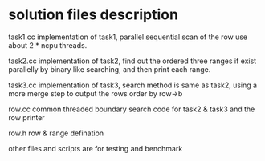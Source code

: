 # solution files description
  task1.cc     implementation of task1, parallel sequential scan of the row
               use about 2 * ncpu threads.

  task2.cc     implementation of task2, find out the ordered three ranges if 
               exist parallelly by binary like searching, and then print each
               range.

  task3.cc     implementation of task3, search method is same as task2, using
               a more merge step to output the rows order by row->b

  row.cc       common threaded boundary search code for task2 & task3 and the
               row printer

  row.h        row & range defination

  other files and scripts are for testing and benchmark